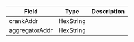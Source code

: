 | Field          | Type      | Description |
| -------------- | --------- | ----------- |
| crankAddr      | HexString |             |
| aggregatorAddr | HexString |             |
